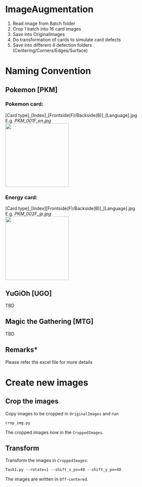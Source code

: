 # ImageAugmentation
  1. Read image from Batch folder
  2. Crop 1 batch into 16 card images
  3. Save into OriginalImages
  4. Do transformation of cards to simulate card defects
  5. Save into different 4 defection folders (Centering/Corners/Edges/Surface)
  
  
# Naming Convention
## Pokemon [PKM]
### Pokemon card:<br /> 
[Card type]\_[Index]\_[Frontside(F)/Backside(B)]\_[Language].jpg<br />
E.g. *PKM_001F_en.jpg<br />*
<img src="https://tcg.pokemon.com/assets/img/expansions/sword-shield/cards/en-us/SWSH1_24-2x.jpg" width="200" /><br />
### Energy card:<br /> 
[Card type]\_[Index][Frontside(F)/Backside(B)]\_[Language].jpg<br />
E.g. *PKM_002F_jp.jpg<br />*
<img src="https://den-cards.pokellector.com/308/Fighting-Energy.S5A.96.37943.png" width="200" /><br />
## YuGiOh [UGO]
TBD
## Magic the Gathering [MTG]
TBD<br />
## Remarks*
Please refer the excel file for more details

# Create new images
## Crop the images
Copy images to be cropped in `OriginalImages` and run
```
crop_img.py
```
The cropped images now in the `CroppedImages`.
## Transform
Transform the images in `CroppedImages`:
```
Task1.py --rotate=1 --shift_x_px=40 --shift_y_px=40
```
The images are written in `Off-centered`.
